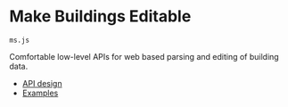 # Make Buildings Editable

`ms.js`

Comfortable low-level APIs for web based parsing and editing of building data.

* [API design](docs/api-design.md)
* [Examples](docs/examples.md)
